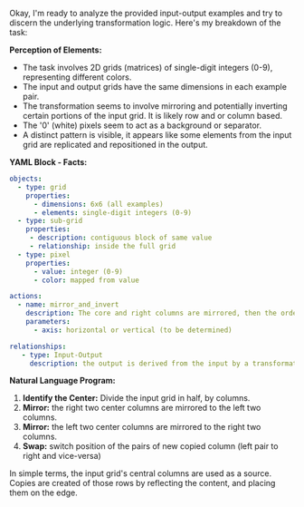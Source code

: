 Okay, I'm ready to analyze the provided input-output examples and try to discern the underlying transformation logic. Here's my breakdown of the task:

**Perception of Elements:**

*   The task involves 2D grids (matrices) of single-digit integers (0-9), representing different colors.
*   The input and output grids have the same dimensions in each example pair.
*   The transformation seems to involve mirroring and potentially inverting certain portions of the input grid. It is likely row and or column based.
*   The '0' (white) pixels seem to act as a background or separator.
*    A distinct pattern is visible, it appears like some elements from the input grid are replicated and repositioned in the output.

**YAML Block - Facts:**


```yaml
objects:
  - type: grid
    properties:
      - dimensions: 6x6 (all examples)
      - elements: single-digit integers (0-9)
  - type: sub-grid
    properties:
     - description: contiguous block of same value
     - relationship: inside the full grid
  - type: pixel
    properties:
      - value: integer (0-9)
      - color: mapped from value

actions:
  - name: mirror_and_invert
    description: The core and right columns are mirrored, then the order of these two pairs are swapped.
    parameters:
      - axis: horizontal or vertical (to be determined)

relationships:
   - type: Input-Output
     description: the output is derived from the input by a transformation

```


**Natural Language Program:**

1.  **Identify the Center:** Divide the input grid in half, by columns.
2.  **Mirror:** the right two center columns are mirrored to the left two columns.
3.  **Mirror:** the left two center columns are mirrored to the right two columns.
4. **Swap:** switch position of the pairs of new copied column (left pair to right and vice-versa)

In simple terms, the input grid's central columns are used as a source. Copies are created of those rows by reflecting the content, and placing them on the edge.
